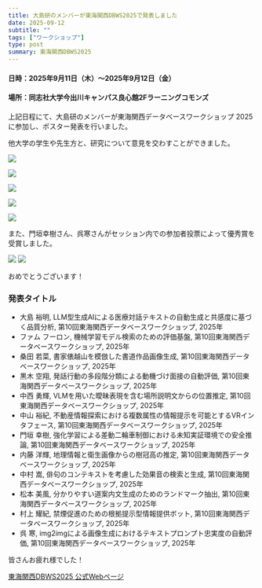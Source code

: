 ```yaml
---
title: 大島研のメンバーが東海関西DBWS2025で発表しました
date: 2025-09-12
subtitle: ""
tags: ["ワークショップ"]
type: post
summary: 東海関西DBWS2025
---
```


#### 日時：2025年9月11日（木）～2025年9月12日（金）
#### 場所：同志社大学今出川キャンパス良心館2Fラーニングコモンズ

上記日程にて、大島研のメンバーが東海関西データベースワークショップ 2025に参加し、ポスター発表を行いました。

他大学の学生や先生方と、研究について意見を交わすことができました。

![](img1.JPG)

![](img2.JPG)

![](img3.JPG)

![](img4.JPG)

![](img5.JPG)

また、門垣幸樹さん、呉寒さんがセッション内での参加者投票によって優秀賞を受賞しました。

![](award1.JPG)
![](award2.JPG)

おめでとうございます！

### 発表タイトル
- 大島 裕明, LLM型生成AIによる医療対話テキストの自動生成と共感度に基づく品質分析, 第10回東海関西データベースワークショップ, 2025年
- ファム フーロン, 機械学習モデル検索のための評価基盤, 第10回東海関西データベースワークショップ, 2025年
- 桑田 若菜, 書家俵越山を模倣した書道作品画像生成, 第10回東海関西データベースワークショップ, 2025年
- 黒木 空翔, 発話行動の多段階分類による動機づけ面接の自動評価, 第10回東海関西データベースワークショップ, 2025年
- 中西 勇輝, VLMを用いた曖昧表現を含む場所説明文からの位置推定, 第10回東海関西データベースワークショップ, 2025年
- 中山 裕紀, 不動産情報探索における複数属性の情報提示を可能とするVRインタフェース, 第10回東海関西データベースワークショップ, 2025年
- 門垣 幸樹, 強化学習による差動二輪車制御における未知実証環境での安全推論, 第10回東海関西データベースワークショップ, 2025年
- 内藤 洋輝, 地理情報と衛生画像からの樹冠高の推定, 第10回東海関西データベースワークショップ, 2025年
- 中村 嵩, 俳句のコンテキストを考慮した効果音の検索と生成, 第10回東海関西データベースワークショップ, 2025年
- 松本 美風, 分かりやすい道案内文生成のためのランドマーク抽出, 第10回東海関西データベースワークショップ, 2025年
- 村上 耀紀, 禁煙促進のための根拠提示型情報提供ボット, 第10回東海関西データベースワークショップ, 2025年
- 呉 寒, img2imgによる画像生成におけるテキストプロンプト忠実度の自動評価, 第10回東海関西データベースワークショップ, 2025年

皆さんお疲れ様でした！

[東海関西DBWS2025 公式Webページ](https://sites.google.com/mil.doshisha.ac.jp/dbws-2025/%E3%83%9B%E3%83%BC%E3%83%A0?authuser=0)


<!-- 1. 論文採録バージョン -->
<!-- [第一著者]さんの論文が「[学会フルネーム]」に採録されました。 -->

<!-- [公式Webページ](学会公式ページTopのURL) -->


<!-- 書誌情報。書式はPublicationsを参考。変にコードブロックとかで囲まなくてOK -->


<!-- [年月日]に発表予定 -->



<!-- 2. 論文発表済みバージョン -->
<!-- [第一著者]さんが「[学会フルネーム]」で発表しました。 -->

<!-- [公式Webページ](学会公式ページTopのURL) -->


<!-- 書誌情報。書式はPublicationsを参考。変にコードブロックとかで囲まなくてOK -->


<!-- 3. 論文受賞バージョン -->
<!-- [第一著者]さんの論文が「[学会フルネーム]」で「[受賞名]」を受賞しました -->

<!-- [公式Webページ](学会公式ページTopのURL) -->


<!-- 書誌情報。書式はPublicationsを参考。変にコードブロックとかで囲まなくてOK -->

<!-- 同学会複数名の場合は並べて良い感じにして -->